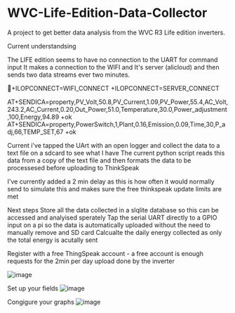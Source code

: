 # WVC-Life-Edition-Data-Collector
A project to get better data analysis from the WVC R3 Life edition inverters.

Current understandsing

The LIFE edition seems to have no connection to the UART for command input
It makes a connection to the WIFI and It's server (alicloud) and then sends two data streams ever two minutes.  

+ILOPCONNECT=WIFI_CONNECT
+ILOPCONNECT=SERVER_CONNECT


AT+SENDICA=property,PV_Volt,50.8,PV_Current,1.09,PV_Power,55.4,AC_Volt,243.2,AC_Current,0.20,Out_Power,51.0,Temperature,30.0,Power_adjustment,100,Energy,94.89
+ok
AT+SENDICA=property,PowerSwitch,1,Plant,0.16,Emission,0.09,Time,30,P_adj,66,TEMP_SET,67
+ok

Current i've tapped the UArt with an open logger and collect the data to a text file on a sdcard to see what I have
The current python script reads this data from a copy of the text file and then formats the data to be processesed before uploading to ThinkSpeak

I've currently added a 2 min delay as this is how often it would normally send to simulate this and makes sure the free thinkspeak update limits are met

Next steps
Store all the data collected in a slqlite database so this can be accessed and analyised sperately
Tap the serial UART directly to a GPIO input on a pi so the data is automatically uploaded without the need to manually remove and SD card
Calcualte the daily energy collected as only the total energy is acutally sent

Register with a free ThingSpeak account - a free account is enough requests for the 2min per day upload done by the inverter

![image](https://user-images.githubusercontent.com/18092613/233067232-51e05831-b3dd-4651-9f8d-82283e4708a2.png)

Set up your fields
![image](https://user-images.githubusercontent.com/18092613/233067452-5f0564bc-e5bf-4e0e-8cfc-6b77060c2096.png)

Congigure your graphs
![image](https://user-images.githubusercontent.com/18092613/233067629-367b6bb4-da00-4a8c-bce7-14bc63fc9550.png)

